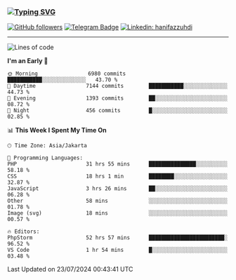 ### [![Typing SVG](https://readme-typing-svg.herokuapp.com?font=lato&size=22&lines=Hi+There+👋)](https://git.io/typing-svg) 

[![GitHub followers](https://img.shields.io/github/followers/hanifazzuhdi?label=Follow&style=social)](https://github.com/hanifazzuhdi/?tab=follow) 
[![Telegram Badge](https://img.shields.io/badge/-hanif0198-blue?style=social&logo=telegram&link=https://www.t.me/hanif0198/)](https://www.t.me/hanif0198/) 
[![Linkedin: hanifazzuhdi](https://img.shields.io/badge/-hanifazzuhdi-blue?style=flat-square&logo=Linkedin&logoColor=white&link=https://www.linkedin.com/in/hanif-az-zuhdi-69688019b/)](https://www.linkedin.com/in/hanif-az-zuhdi-69688019b/) 

<hr/>

<!--START_SECTION:waka-->
![Lines of code](https://img.shields.io/badge/From%20Hello%20World%20I%27ve%20Written-60.4%20million%20lines%20of%20code-blue)

**I'm an Early 🐤** 

```text
🌞 Morning                6980 commits        ███████████░░░░░░░░░░░░░░   43.70 % 
🌆 Daytime                7144 commits        ███████████░░░░░░░░░░░░░░   44.73 % 
🌃 Evening                1393 commits        ██░░░░░░░░░░░░░░░░░░░░░░░   08.72 % 
🌙 Night                  456 commits         █░░░░░░░░░░░░░░░░░░░░░░░░   02.85 % 
```


📊 **This Week I Spent My Time On** 

```text
🕑︎ Time Zone: Asia/Jakarta

💬 Programming Languages: 
PHP                      31 hrs 55 mins      ███████████████░░░░░░░░░░   58.18 % 
CSS                      18 hrs 1 min        ████████░░░░░░░░░░░░░░░░░   32.87 % 
JavaScript               3 hrs 26 mins       ██░░░░░░░░░░░░░░░░░░░░░░░   06.28 % 
Other                    58 mins             ░░░░░░░░░░░░░░░░░░░░░░░░░   01.78 % 
Image (svg)              18 mins             ░░░░░░░░░░░░░░░░░░░░░░░░░   00.57 % 

🔥 Editors: 
PhpStorm                 52 hrs 57 mins      ████████████████████████░   96.52 % 
VS Code                  1 hr 54 mins        █░░░░░░░░░░░░░░░░░░░░░░░░   03.48 % 
```


 Last Updated on 23/07/2024 00:43:41 UTC
<!--END_SECTION:waka-->
